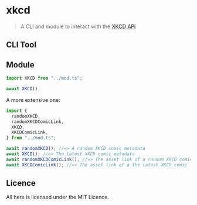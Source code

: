 # xkcd

> A CLI and module to interact with the [XKCD API](https://xkcd.com/info.0.json)

## CLI Tool

## Module

```typescript
import XKCD from "../mod.ts";

await XKCD();
```

A more extensive one:

```typescript
import {
  randomXKCD,
  randomXKCDComicLink,
  XKCD,
  XKCDComicLink,
} from "../mod.ts";

await randomXKCD(); //=> A random XKCD comic metadata
await XKCD(); //=> The latest XKCD comic metadata
await randomXKCDComicLink(); //=> The asset link of a random XKCD comic
await XKCDComicLink(); //=> The asset link of a the latest XKCD comic
```

## Licence

All here is licensed under the MIT Licence.
